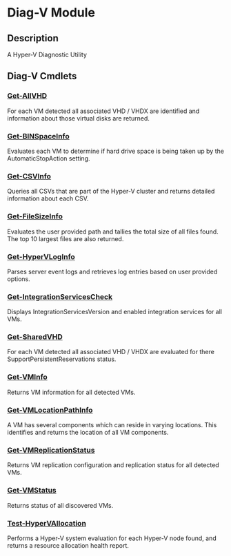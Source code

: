 ﻿---
Module Name: Diag-V
Module Guid: d0a9150d-b6a4-4b17-a325-e3a24fed0aa9
Download Help Link: NA
Help Version: 3.0.0
Locale: en-US
---

# Diag-V Module
## Description
A Hyper-V Diagnostic Utility

## Diag-V Cmdlets
### [Get-AllVHD](Get-AllVHD.md)
For each VM detected all associated VHD / VHDX are identified and information about those virtual disks are returned.

### [Get-BINSpaceInfo](Get-BINSpaceInfo.md)
Evaluates each VM to determine if hard drive space is being taken up by the AutomaticStopAction setting.

### [Get-CSVInfo](Get-CSVInfo.md)
Queries all CSVs that are part of the Hyper-V cluster and returns detailed information about each CSV.

### [Get-FileSizeInfo](Get-FileSizeInfo.md)
Evaluates the user provided path and tallies the total size of all files found. The top 10 largest files are also returned.

### [Get-HyperVLogInfo](Get-HyperVLogInfo.md)
Parses server event logs and retrieves log entries based on user provided options.

### [Get-IntegrationServicesCheck](Get-IntegrationServicesCheck.md)
Displays IntegrationServicesVersion and enabled integration services for all VMs.

### [Get-SharedVHD](Get-SharedVHD.md)
For each VM detected all associated VHD / VHDX are evaluated for there SupportPersistentReservations status.

### [Get-VMInfo](Get-VMInfo.md)
Returns VM information for all detected VMs.

### [Get-VMLocationPathInfo](Get-VMLocationPathInfo.md)
A VM has several components which can reside in varying locations. This identifies and returns the location of all VM components.

### [Get-VMReplicationStatus](Get-VMReplicationStatus.md)
Returns VM replication configuration and replication status for all detected VMs.

### [Get-VMStatus](Get-VMStatus.md)
Returns status of all discovered VMs.

### [Test-HyperVAllocation](Test-HyperVAllocation.md)
Performs a Hyper-V system evaluation for each Hyper-V node found, and returns a resource allocation health report.




